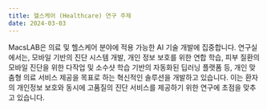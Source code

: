 ```yaml
---
title: 헬스케어 (Healthcare) 연구 주제
date: 2024-03-03
---
```



<!--more-->

MacsLAB은 의료 및 헬스케어 분야에 적용 가능한 AI 기술 개발에 집중합니다. 연구실에서는, 모바일 기반의 진단 시스템 개발, 개인 정보 보호를 위한 연합 학습, 피부 질환의 모바일 진단을 위한 다작업 및 소수샷 학습 기반의 자동화된 딥러닝 플랫폼 등, 개인 맞춤형 의료 서비스 제공을 목표로 하는 혁신적인 솔루션을 개발하고 있습니다. 이는 환자의 개인정보 보호와 동시에 고품질의 진단 서비스를 제공하기 위한 연구에 초점을 맞추고 있습니다.